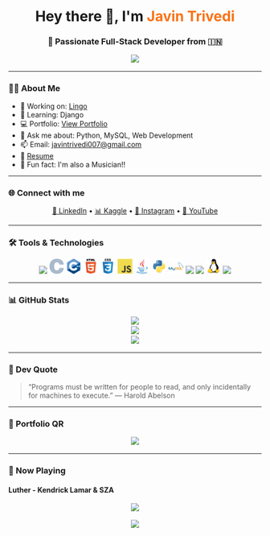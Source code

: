 <h1 align="center">Hey there 👋, I'm <span style="color:#f97316;">Javin Trivedi</span></h1>
<h3 align="center">🚀 Passionate Full-Stack Developer from 🇮🇳</h3>

<p align="center">
  <img src="https://readme-typing-svg.demolab.com?font=Fira+Code&duration=3000&pause=1000&color=F7931E&center=true&width=435&lines=Turning+coffee+into+code...;Always+learning+something+new!;Let's+build+cool+stuff+together." />
</p>

---

### 👨‍💻 About Me

- 🔭 Working on: [Lingo](https://github.com/javintrivedi/lingo)
- 🌱 Learning: Django
- 💻 Portfolio: [View Portfolio](https://portfolio-javintrivedis-projects.vercel.app/)
- 💬 Ask me about: Python, MySQL, Web Development
- 📫 Email: [javintrivedi007@gmail.com](mailto:javintrivedi007@gmail.com)
- 📄 [Resume](https://drive.google.com/file/d/1MaXNA3qQ8SFIbPvK8qlIbBNxUQpOqskT/view?usp=share_link)
- 🎸 Fun fact: I'm also a Musician!!

---

### 🌐 Connect with me

<p align="center">
  <a href="https://linkedin.com/in/javintrivedi" target="_blank">🔗 LinkedIn</a> •
  <a href="https://kaggle.com/quarancreativejt" target="_blank">📊 Kaggle</a> •
  <a href="https://instagram.com/javintrivedi" target="_blank">📸 Instagram</a> •
  <a href="https://www.youtube.com/c/@quarancreativejt" target="_blank">🎥 YouTube</a>
</p>

---

### 🛠️ Tools & Technologies

<p align="center">
  <img src="https://cdn.worldvectorlogo.com/logos/arduino-1.svg" width="30"/>
  <img src="https://raw.githubusercontent.com/devicons/devicon/master/icons/c/c-original.svg" width="30"/>
  <img src="https://raw.githubusercontent.com/devicons/devicon/master/icons/cplusplus/cplusplus-original.svg" width="30"/>
  <img src="https://raw.githubusercontent.com/devicons/devicon/master/icons/html5/html5-original-wordmark.svg" width="30"/>
  <img src="https://raw.githubusercontent.com/devicons/devicon/master/icons/css3/css3-original-wordmark.svg" width="30"/>
  <img src="https://raw.githubusercontent.com/devicons/devicon/master/icons/javascript/javascript-original.svg" width="30"/>
  <img src="https://raw.githubusercontent.com/devicons/devicon/master/icons/java/java-original.svg" width="30"/>
  <img src="https://raw.githubusercontent.com/devicons/devicon/master/icons/python/python-original.svg" width="30"/>
  <img src="https://raw.githubusercontent.com/devicons/devicon/master/icons/mysql/mysql-original-wordmark.svg" width="30"/>
  <img src="https://cdn.worldvectorlogo.com/logos/django.svg" width="30"/>
  <img src="https://www.vectorlogo.zone/logos/pocoo_flask/pocoo_flask-icon.svg" width="30"/>
  <img src="https://raw.githubusercontent.com/devicons/devicon/master/icons/linux/linux-original.svg" width="30"/>
  <img src="https://www.vectorlogo.zone/logos/git-scm/git-scm-icon.svg" width="30"/>
</p>

---

### 📊 GitHub Stats

<p align="center">
  <img src="https://github-readme-stats.vercel.app/api/top-langs?username=javintrivedi&layout=compact&theme=dark" />
  <br/>
  <img src="https://github-readme-stats.vercel.app/api?username=javintrivedi&show_icons=true&theme=dark" />
  <br/>
  <img src="https://github-readme-streak-stats.herokuapp.com/?user=javintrivedi&theme=dark" />
</p>

---

### 💬 Dev Quote
> “Programs must be written for people to read, and only incidentally for machines to execute.” — Harold Abelson

---

### 🔗 Portfolio QR

<p align="center">
  <img src="https://api.qrserver.com/v1/create-qr-code/?size=150x150&data=https://portfolio-javintrivedis-projects.vercel.app/" width="150" />
</p>

---

### 🎵 Now Playing
 <h4>Luther - Kendrick Lamar & SZA</h4>
<p align="center">
  <a href="https://open.spotify.com/track/2CGNAOSuO1MEFCbBRgUzjd" target="_blank">
    <img src="https://i.scdn.co/image/ab67616d0000b27309d6ed214f03fbb663e46531" width="200" />
  </a>
</p>

<p align="center">
  <img src="https://komarev.com/ghpvc/?username=javintrivedi&label=Profile%20views&color=0e75b6&style=flat" />
</p>
